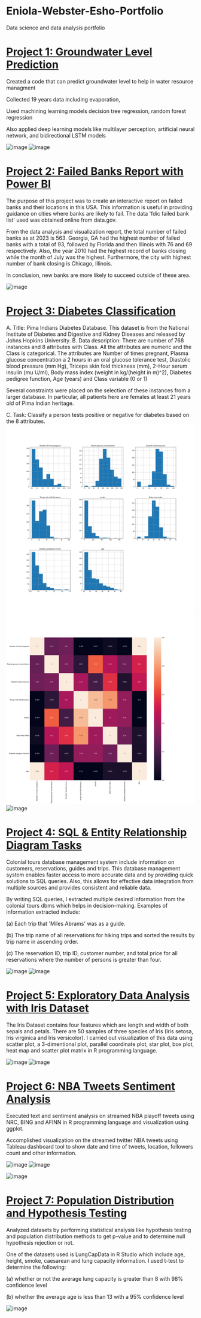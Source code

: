 # Eniola-Webster-Esho-Portfolio
Data science and data analysis portfolio

# [Project 1: Groundwater Level Prediction](https://github.com/EniolaWebsterEsho/Prediction-Codes)

Created a code that can predict groundwater level to help in water resource managment

Collected 19 years data including evaporation,

Used machining learning models decision tree regression, random forest regression

Also applied deep learning models like multilayer perception, artificial neural network, and bidirectional LSTM models

![image](https://user-images.githubusercontent.com/91756330/209986959-8b485747-b766-46f8-ac63-eefdff92e72f.png)
![image](https://user-images.githubusercontent.com/91756330/209986850-2ade9332-def2-4242-9d19-1328bc6492c0.png)

# [Project 2: Failed Banks Report with Power BI](https://app.powerbi.com/groups/me/dashboards/d8d7b785-de4a-4626-91c5-c8f7c460533d?ownerId=8647d4d1-04d0-4c1a-8a4f-bf49d3e82ad6&referrer=embed.appsource)

The purpose of this project was to create an interactive report on failed banks and their locations in this USA. This information is useful in providing guidance on cities where banks are likely to fail. The data 'fdic failed bank list' used was obtained online from data.gov.

From the data analysis and visualization report, the total number of failed banks as at 2023 is 563. Georgia, GA had the highest number of failed banks with a total of 93, followed by Florida and then Illinois with 76 and 69 respectively. Also, the year 2010 had the highest record of banks closing while the month of July was the highest. Furthermore, the city with highest number of bank closing is Chicago, Illinois.

In conclusion, new banks are more likely to succeed outside of these area. 

![image](https://user-images.githubusercontent.com/91756330/218002159-ee21f6e7-5452-4a3b-95be-294da139afdd.png)


# [Project 3: Diabetes Classification](https://github.com/EniolaWebsterEsho/Diabetes-Classification)
A.	Title:
Pima Indians Diabetes Database. This dataset is from the National Institute of Diabetes and Digestive and Kidney Diseases and released by Johns Hopkins     University. 
B.	Data description:
There are number of 768 instances and 8 attributes with Class. All the attributes are numeric and the Class is categorical. The attributes are Number of times pregnant, Plasma glucose concentration a 2 hours in an oral glucose tolerance test, Diastolic blood pressure (mm Hg), Triceps skin fold thickness (mm), 2-Hour serum insulin (mu U/ml), Body mass index (weight in kg/(height in m)^2), Diabetes pedigree function, Age (years) and Class variable (0 or 1)

Several constraints were placed on the selection of these instances from a larger database.  In particular, all patients here are females at least 21 years old of Pima Indian heritage.

C.	Task:
Classify a person tests positive or negative for diabetes based on the 8 attributes.
![](/images/Diabetes.png)
![](/images/Correlation.png)
![image](https://user-images.githubusercontent.com/91756330/209988336-db2ff1ca-b379-4892-aeb5-2bda5c3f77ba.png)

# [Project 4: SQL & Entity Relationship Diagram Tasks](https://github.com/EniolaWebsterEsho/SQL-ERD-tasks)
Colonial tours database management system include information on customers, reservations, guides and trips. This database management system enables faster access to more accurate data and by providing quick solutions to SQL queries. Also, this allows for effective data integration from multiple sources and provides consistent and reliable data.

By writing SQL queries, I extracted multiple desired information from the colonial tours dbms which helps in decision-making. Examples of information extracted include:

(a) Each trip that 'Miles Abrams' was as a guide.

(b) The trip name of all reservations for hiking trips and sorted the results by trip name in
ascending order.

(c) The reservation ID, trip ID, customer number, and total price for all reservations where
the number of persons is greater than four.



![image](https://user-images.githubusercontent.com/91756330/209986221-399ed20d-f6cb-4ee5-818c-76d1e6242df8.png)
![image](https://user-images.githubusercontent.com/91756330/218286090-0cba99bf-e18c-4220-a256-fc3bca15d779.png)


# [Project 5: Exploratory Data Analysis with Iris Dataset](https://github.com/EniolaWebsterEsho/Iris_Data_Analysis) 
The Iris Dataset contains four features which are length and width of both sepals and petals. There are 50 samples of three species of Iris (Iris setosa, Iris virginica and Iris versicolor). I carried out visualization of this data using scatter plot, a 3-dimentional plot, parallel coordinate plot, star plot, box plot, heat map and scatter plot matrix in R programming language.

![image](https://user-images.githubusercontent.com/91756330/209984003-c4c95e2e-5ec5-4669-8770-e4ce631b32e7.png)
![image](https://user-images.githubusercontent.com/91756330/209984632-6648eaec-a9bb-478d-ae45-223cc14e3a71.png)


# [Project 6: NBA Tweets Sentiment Analysis](https://github.com/EniolaWebsterEsho/Big-Data-Analysis-Sentiment-Analysis)

Executed text and sentiment analysis on streamed NBA playoff tweets using NRC, BING and AFINN in R programming language and visualization using ggplot.

Accomplished visualization on the streamed twitter NBA tweets using Tableau dashboard tool to show date and time of tweets, location, followers count and other information.

![image](https://user-images.githubusercontent.com/91756330/218286891-1de2d21a-b48a-41f3-9648-394656b3a718.png)
![image](https://user-images.githubusercontent.com/91756330/209989893-bf2cab59-b7c0-4bc5-afed-3f365ea964ac.png)

![image](https://user-images.githubusercontent.com/91756330/209989716-e244eb47-ac8a-46b8-ac83-698aad866601.png)

# [Project 7: Population Distribution and Hypothesis Testing](https://github.com/EniolaWebsterEsho/Population-Distribution-and-Hypothesis-Testing)

Analyzed datasets by performing statistical analysis like hypothesis testing and population distribution methods to get p-value and to determine null hypothesis rejection or not.

One of the datasets used is LungCapData in R Studio which include age, height, smoke, caesarean and lung capacity information. I used t-test to determine the following:

(a) whether or not the average lung capacity is greater than 8 with 98% confidence level

(b) whether the average age is less than 13 with a 95% confidence level

![image](https://user-images.githubusercontent.com/91756330/218286965-8e540cf0-fa79-4a84-9fde-9eebe5a8c725.png)

